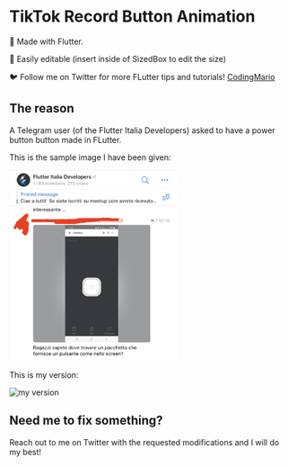 # TikTok Record Button Animation

🚀 Made with Flutter.

🤩 Easily editable (insert inside of SizedBox to edit the size)

🐦 Follow me on Twitter for more FLutter tips and tutorials! [CodingMario](https://twitter.com/mariopepe_)


## The reason

A Telegram user (of the Flutter Italia Developers) asked to have a power button button made in FLutter.

This is the sample image I have been given:

<img src="readme_assets/request.png" alt="discord request" width="300"/>

This is my version:

<img src="" alt="my version" width="200"/>

## Need me to fix something?

Reach out to me on Twitter with the requested modifications and I will do my best!